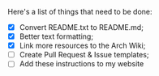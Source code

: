 Here's a list of things that need to be done:

- [x] Convert README.txt to README.md;
- [x] Better text formatting;
- [x] Link more resources to the Arch Wiki;
- [ ] Create Pull Request & Issue templates;
- [ ] Add these instructions to my website
